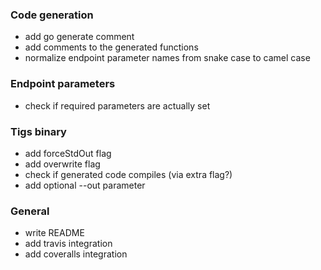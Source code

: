 ### Code generation
* add go generate comment
* add comments to the generated functions
* normalize endpoint parameter names from snake case to camel case

### Endpoint parameters
* check if required parameters are actually set

### Tigs binary
* add forceStdOut flag
* add overwrite flag
* check if generated code compiles (via extra flag?)
* add optional --out parameter

### General
* write README
* add travis integration
* add coveralls integration
